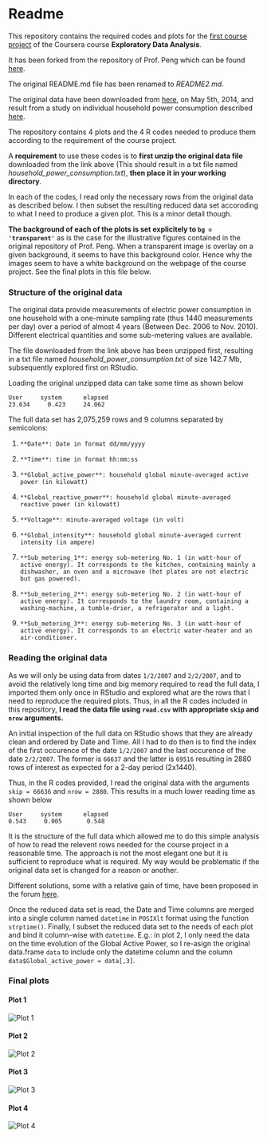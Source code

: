 Readme
======

This repository contains the required codes and plots for the [first course project](https://class.coursera.org/exdata-002/human_grading/view/courses/972082/assessments/3/submissions) of the Coursera course **Exploratory Data Analysis**.

It has been forked from the repository of Prof. Peng which can be found [here](https://github.com/rdpeng/ExData_Plotting1).

The original README.md file has been renamed to *README2.md*.

The original data have been downloaded from [here](https://d396qusza40orc.cloudfront.net/exdata%2Fdata%2Fhousehold_power_consumption.zip), on May 5th, 2014, and result from a study on individual household power consumption described [here](https://archive.ics.uci.edu/ml/datasets/Individual+household+electric+power+consumption).

The repository contains 4 plots and the 4 R codes needed to produce them according to the requirement of the course project.

A **requirement** to use these codes is to **first unzip the original data file** downloaded from the link above (This should result in a txt file named *household_power_consumption.txt*), **then place it in your working directory**.

In each of the codes, I read only the necessary rows from the original data as described below. I then subset the resulting reduced data set accoroding to what I need to produce a given plot. This is a minor detail though.

**The background of each of the plots is set explicitely to `bg = 'transparent'`** as is the case for the illustrative figures contained in the original repository of Prof. Peng. When a transparent image is overlay on a given background, it seems to have this background color. Hence why the images seem to have a white background on the webpage of the course project. See the final plots in this file below.

### Structure of the original data

The original data provide measurements of electric power consumption in one household with a one-minute sampling rate (thus 1440 measurements per day) over a period of almost 4 years (Between Dec. 2006 to Nov. 2010). Different electrical quantities and some sub-metering values are available.

The file downloaded from the link above has been unzipped first, resulting in a txt file named *household_power_consumption.txt* of size 142.7 Mb, subsequently explored first on RStudio.

Loading the original unzipped data can take some time as shown below 

```
User     system      elapsed
23.634     0.423     24.062
```

The full data set has 2,075,259 rows and 9 columns separated by semicolons: 

1.     **Date**: Date in format dd/mm/yyyy
2.     **Time**: time in format hh:mm:ss
3.     **Global_active_power**: household global minute-averaged active power (in kilowatt)
4.     **Global_reactive_power**: household global minute-averaged reactive power (in kilowatt)
5.     **Voltage**: minute-averaged voltage (in volt)
6.     **Global_intensity**: household global minute-averaged current intensity (in ampere)
7.     **Sub_metering_1**: energy sub-metering No. 1 (in watt-hour of active energy). It corresponds to the kitchen, containing mainly a dishwasher, an oven and a microwave (hot plates are not electric but gas powered).
8.     **Sub_metering_2**: energy sub-metering No. 2 (in watt-hour of active energy). It corresponds to the laundry room, containing a washing-machine, a tumble-drier, a refrigerator and a light.
9.     **Sub_metering_3**: energy sub-metering No. 3 (in watt-hour of active energy). It corresponds to an electric water-heater and an air-conditioner.


### Reading the original data

As we will only be using data from dates `1/2/2007` and `2/2/2007`, and to avoid the relatively long time and big memory required to read the full data,  I imported them only once in RStudio and explored what are the rows that I need to reproduce the required plots. Thus, in all the R codes included in this repository, **I read the data file using `read.csv` with appropriate `skip` and `nrow` arguments.** 

An initial inspection of the full data on RStudio shows that they are already clean and ordered by Date and Time. All I had to do then is to find the index of the first occurence of the date `1/2/2007` and the last occurence of the date `2/2/2007`. The former is `66637` and the latter is `69516` resulting in 2880 rows of interest as expected for a 2-day period (2x1440). 

Thus, in the R codes provided, I read the original data with the arguments `skip = 66636` and `nrow = 2880`. This results in a much lower reading time as shown below

```
User     system      elapsed
0.543     0.005       0.548
```

It is the structure of the full data which allowed me to do this simple analysis of how to read the relevent rows needed for the course project in a reasonable time. The approach is not the most elegant one but it is sufficient to reproduce what is required. My way would be problematic if the original data set is changed for a reason or another.

Different solutions, some with a relative gain of time, have been proposed in the forum [here](https://class.coursera.org/exdata-002/forum/thread?thread_id=19). 

Once the reduced data set is read, the Date and Time columns are merged into a single column named `datetime` in `POSIXlt` format using the function `strptime()`. Finally, I subset the reduced data set to the needs of each plot and bind it column-wise with `datetime`. E.g.: in plot 2, I only need the data on the time evolution of the Global Active Power, so I re-asign the original data.frame `data` to include only the datetime column and the column `data$Global_active_power = data[,3]`.

### Final plots

#### Plot 1
![Plot 1](plot1.png)

#### Plot 2
![Plot 2](plot2.png)

#### Plot 3
![Plot 3](plot3.png)

#### Plot 4
![Plot 4](plot4.png)



